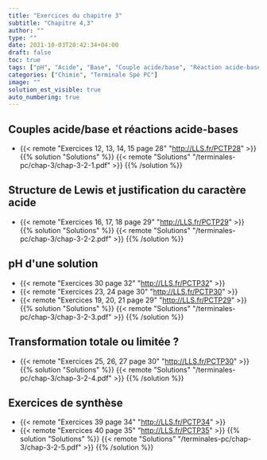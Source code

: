 ```yaml
---
title: "Exercices du chapitre 3"
subtitle: "Chapitre 4,3"
author: ""
type: ""
date: 2021-10-03T20:42:34+04:00
draft: false
toc: true
tags: ["pH", "Acide", "Base", "Couple acide/base", "Réaction acide-base", "Schéma de Lewis", "Électronégativité", "Polaire", "Polarisation"]
categories: ["Chimie", "Terminale Spé PC"]
image: ""
solution_est_visible: true
auto_numbering: true
---
```


## Couples acide/base et réactions acide-bases

- {{< remote "Exercices 12, 13, 14, 15 page 28" "http://LLS.fr/PCTP28" >}}
{{% solution "Solutions" %}}
{{< remote "Solutions" "/terminales-pc/chap-3/chap-3-2-1.pdf" >}}
{{% /solution %}}

## Structure de Lewis et justification du caractère acide

- {{< remote "Exercices 16, 17, 18 page 29" "http://LLS.fr/PCTP29" >}}
{{% solution "Solutions" %}}
{{< remote "Solutions" "/terminales-pc/chap-3/chap-3-2-2.pdf" >}}
{{% /solution %}}

## pH d'une solution

- {{< remote "Exercices 30 page 32" "http://LLS.fr/PCTP32" >}}
- {{< remote "Exercices 23, 24 page 30" "http://LLS.fr/PCTP30" >}}
- {{< remote "Exercices 19, 20, 21 page 29" "http://LLS.fr/PCTP29" >}}
{{% solution "Solutions" %}}
{{< remote "Solutions" "/terminales-pc/chap-3/chap-3-2-3.pdf" >}}
{{% /solution %}}

## Transformation totale ou limitée ?

- {{< remote "Exercices 25, 26, 27 page 30" "http://LLS.fr/PCTP30" >}}
{{% solution "Solutions" %}}
{{< remote "Solutions" "/terminales-pc/chap-3/chap-3-2-4.pdf" >}}
{{% /solution %}}

## Exercices de synthèse

- {{< remote "Exercices 39 page 34" "http://LLS.fr/PCTP34" >}}
- {{< remote "Exercices 40 page 35" "http://LLS.fr/PCTP35" >}}
{{% solution "Solutions" %}}
{{< remote "Solutions" "/terminales-pc/chap-3/chap-3-2-5.pdf" >}}
{{% /solution %}}